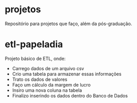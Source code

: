 # projetos
Repositório para projetos que faço, além da pós-graduação.


# etl-papeladia
Projeto básico de ETL, onde:
- Carrego dados de um arquivo csv
- Crio uma tabela para armazenar essas informações
- Trato os dados de valores
- Faço um cálculo da margem de lucro
- Insiro uma nova coluna na tabela
- Finalizo inserindo os dados dentro do Banco de Dados
